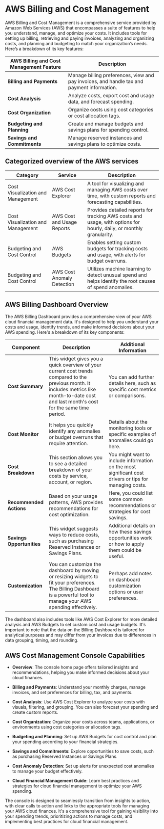 # AWS Billing and Cost Management

AWS Billing and Cost Management is a comprehensive service provided by Amazon Web Services (AWS) that encompasses a suite of features to help you understand, manage, and optimize your costs. It includes tools for setting up billing, retrieving and paying invoices, analyzing and organizing costs, and planning and budgeting to match your organization’s needs. Here’s a breakdown of its key features:

| AWS Billing and Cost Management Feature | Description |
|-----------------------------------------|-------------|
| **Billing and Payments** | Manage billing preferences, view and pay invoices, and handle tax and payment information. |
| **Cost Analysis** | Analyze costs, export cost and usage data, and forecast spending. |
| **Cost Organization** | Organize costs using cost categories or cost allocation tags. |
| **Budgeting and Planning** | Create and manage budgets and savings plans for spending control. |
| **Savings and Commitments** | Manage reserved instances and savings plans to optimize costs. |

## Categorized overview of the AWS services

| Category | Service | Description |
|----------|---------|-------------|
| Cost Visualization and Management | AWS Cost Explorer | A tool for visualizing and managing AWS costs over time, with custom reports and forecasting capabilities. |
| Cost Visualization and Management | AWS Cost and Usage Reports | Provides detailed reports for tracking AWS costs and usage, with options for hourly, daily, or monthly granularity. |
| Budgeting and Cost Control | AWS Budgets | Enables setting custom budgets for tracking costs and usage, with alerts for budget overruns. |
| Budgeting and Cost Control | AWS Cost Anomaly Detection | Utilizes machine learning to detect unusual spend and helps identify the root causes of spend anomalies. |

## AWS Billing Dashboard Overview

The AWS Billing Dashboard provides a comprehensive view of your AWS cloud financial management data. It's designed to help you understand your costs and usage, identify trends, and make informed decisions about your AWS spending. Here's a breakdown of its key components:

| Component          | Description | Additional Information |
|--------------------|-------------|------------------------|
| **Cost Summary**   | This widget gives you a quick overview of your current cost trends compared to the previous month. It includes metrics like month-to-date cost and last month's cost for the same time period. | You can add further details here, such as specific cost metrics or comparisons. |
| **Cost Monitor**   | It helps you quickly identify any anomalies or budget overruns that require attention. | Details about the monitoring tools or specific examples of anomalies could go here. |
| **Cost Breakdown** | This section allows you to see a detailed breakdown of your costs by service, account, or region. | You might want to include information on the most significant cost drivers or tips for managing costs. |
| **Recommended Actions** | Based on your usage patterns, AWS provides recommendations for cost optimization. | Here, you could list some common recommendations or strategies for cost savings. |
| **Savings Opportunities** | This widget suggests ways to reduce costs, such as purchasing Reserved Instances or Savings Plans. | Additional details on how these savings opportunities work or how to apply them could be useful. |
| **Customization**  | You can customize the dashboard by moving or resizing widgets to fit your preferences. The Billing Dashboard is a powerful tool to manage your AWS spending effectively. | Perhaps add notes on dashboard customization options or user preferences. |

The dashboard also includes tools like AWS Cost Explorer for more detailed analysis and AWS Budgets to set custom cost and usage budgets. It's important to note that the data on the Billing Dashboard is tailored for analytical purposes and may differ from your invoices due to differences in data grouping, timing, and rounding.

## AWS Cost Management Console Capabilities

- **Overview**: The console home page offers tailored insights and recommendations, helping you make informed decisions about your cloud finances.

- **Billing and Payments**: Understand your monthly charges, manage invoices, and set preferences for billing, tax, and payments.

- **Cost Analysis**: Use AWS Cost Explorer to analyze your costs with visuals, filtering, and grouping. You can also forecast your spending and create custom reports.

- **Cost Organization**: Organize your costs across teams, applications, or environments using cost categories or allocation tags.

- **Budgeting and Planning**: Set up AWS Budgets for cost control and plan your spending according to your financial strategies.

- **Savings and Commitments**: Explore opportunities to save costs, such as purchasing Reserved Instances or Savings Plans.

- **Cost Anomaly Detection**: Set up alerts for unexpected cost anomalies to manage your budget effectively.

- **Cloud Financial Management Guide**: Learn best practices and strategies for cloud financial management to optimize your AWS spending.

The console is designed to seamlessly transition from insights to action, with clear calls to action and links to the appropriate tools for managing your AWS cloud finances. It's a comprehensive tool for gaining visibility into your spending trends, prioritizing actions to manage costs, and implementing best practices for cloud financial management.
